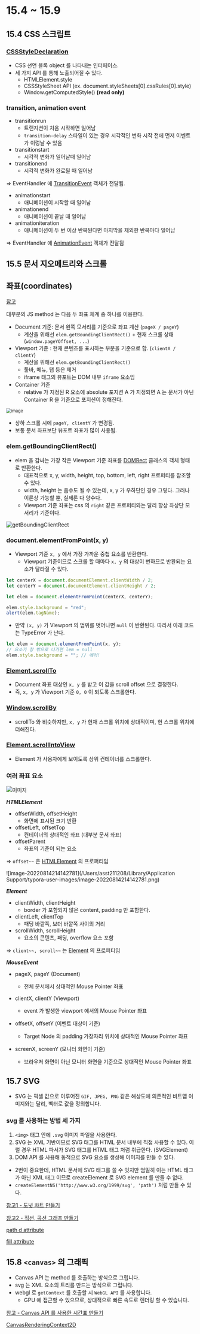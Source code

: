# 15.4 ~ 15.9

## 15.4 CSS 스크립트

### [CSSStyleDeclaration](https://developer.mozilla.org/en-US/docs/Web/API/CSSStyleDeclaration)

- CSS 선언 블록 object 를 나타내는 인터페이스.
- 세 가지 API 를 통해 노출되어질 수 있다.
  - HTMLElement.style
  - CSSStyleSheet API (ex. document.styleSheets[0].cssRules[0].style)
  - Window.getComputedStyle() **(read only)**

### transition, animation event

- transitionrun
  - 트랜지션이 처음 시작하면 일어남
  - `transition-delay` 스타일이 있는 경우 시각적인 변화 시작 전에 먼저 이벤트가 이렁날 수 있음
- transitionstart
  - 시각적 변화가 일어날때 일어남
- transitionend
  - 시각적 변화가 완료될 때 일어남

=> EventHandler 에 [TransitionEvent](https://developer.mozilla.org/en-US/docs/Web/API/TransitionEvent) 객체가 전달됨.

- animationstart
  - 애니메이션이 시작할 때 일어남
- animationend
  - 애니메이션이 끝날 때 일어남
- animationiteration
  - 애니메이션이 두 번 이상 반복된다면 마지막을 제외한 반복마다 일어남

=> EventHandler 에 [AnimationEvent](https://developer.mozilla.org/en-US/docs/Web/API/AnimationEvent) 객체가 전달됨

## 15.5 문서 지오메트리와 스크롤

## 좌표(coordinates)

[참고](https://ko.javascript.info/coordinates)

대부분의 JS method 는 다음 두 좌표 체계 중 하나를 이용한다.

- Document 기준: 문서 왼쪽 모서리를 기준으로 좌표 계산 (`pageX / pageY`)
  - 계산을 위해선 `elem.getBoundingClientRect()` + 현재 스크롤 상태 (`window.pageYOffset, ...`)
- Viewport 기준 : 현재 콘텐츠를 표시하는 부분을 기준으로 함. (`clientX / clientY`)
  - 계산을 위해선 `elem.getBoundingClientRect()`
  - 툴바, 메뉴, 탭 등은 제거
  - iframe 태그의 뷰포트는 DOM 내부 `iframe` 요소임
- Container 기준
  - relative 가 지정된 R 요소에 absolute 포지션 A 가 지정되면
    A 는 문서가 아닌 Container R 을 기준으로 포지션이 정해진다.

<img src="https://ko.javascript.info/article/coordinates/document-and-window-coordinates-scrolled.svg" alt="image" style="zoom:80%;" />

- 상하 스크롤 시에 `pageY, clientY` 가 변경됨.
- 보통 문서 좌표보단 뷰포트 좌표가 많이 사용됨.

### elem.getBoundingClientRect()

- elem 을 감싸는 가장 작은 Viewport 기준 좌표를 [DOMRect](https://developer.mozilla.org/en-US/docs/Web/API/DOMRect) 클래스의 객체 형태로 반환한다.
  - 대표적으로 x, y, width, height, top, bottom, left, right 프로퍼티를 참조할 수 있다.
  - width, height 는 음수도 될 수 있는데, x, y 가 우하단인 경우 그렇다. 그러나 이론상 가능할 뿐, 실제론 다 양수다.
  - Viewport 기준 좌표는 css 의 `right` 같은 프로퍼티와는 달리 항상 좌상단 모서리가 기준이다.

![getBoundingClientRect](https://ko.javascript.info/article/coordinates/coordinates.svg)

### document.elementFromPoint(x, y)

- Viewport 기준 `x, y` 에서 가장 가까운 중첩 요소를 반환한다.
  - Viewport 기준이므로 스크롤 할 때마다 `x, y` 의 대상이 변하므로 반환되는 요소가 달라질 수 있다.

```js
let centerX = document.documentElement.clientWidth / 2;
let centerY = document.documentElement.clientHeight / 2;

let elem = document.elementFromPoint(centerX, centerY);

elem.style.background = "red";
alert(elem.tagName);
```

- 만약 `(x, y)` 가 Viewport 의 범위를 벗어나면 `null` 이 반환된다. 따라서 아래 코드는 TypeError 가 난다.

```js
let elem = document.elementFromPoint(x, y);
// 요소가 창 밖으로 나가면 lem = null
elem.style.background = ""; // 에러!
```

### [Element.scrollTo](https://developer.mozilla.org/en-US/docs/Web/API/Element/scrollTo)

- Document 좌표 대상인 `x, y` 를 받고 이 값을 scroll offset 으로 결정한다.
- 즉, `x, y` 가 Viewport 기준 `0, 0` 이 되도록 스크롤한다.

### [Window.scrollBy](https://developer.mozilla.org/en-US/docs/Web/API/Window/scrollBy)

- scrollTo 와 비슷하지만, `x, y` 가 현재 스크롤 위치에 상대적이며, 현 스크롤 위치에 더해진다.

### [Element.scrollIntoView](https://developer.mozilla.org/en-US/docs/Web/API/Element/scrollIntoView)

- Element 가 사용자에게 보이도록 상위 컨테이너를 스크롤한다.

### 여러 좌표 요소

![이미지](https://i.stack.imgur.com/Cl1IA.png)

**_HTMLElement_**

- offsetWidth, offsetHeight
  - 화면에 표시된 크기 반환
- offsetLeft, offsetTop
  - 컨테이너의 상대적인 좌표 (대부분 문서 좌표)
- offsetParent
  - 좌표의 기준이 되는 요소

=> `offset~~` 은 [HTMLElement](https://developer.mozilla.org/en-US/docs/Web/API/HTMLElement) 의 프로퍼티임

![image-20220814214142781](/Users/asst211208/Library/Application Support/typora-user-images/image-20220814214142781.png)

**_Element_**

- clientWidth, clientHeight
  - border 가 포함되지 않은 content, padding 만 포함한다.
- clientLeft, clientTop
  - 패딩 바깥쪽, 보더 바깥쪽 사이의 거리
- scrollWidth, scrollHeight
  - 요소의 콘텐츠, 패딩, overflow 요소 포함

=> `client~~, scroll~~` 는 [Element](https://developer.mozilla.org/en-US/docs/Web/API/Element) 의 프로퍼티임

**_MouseEvent_**

- pageX, pageY (Document)

  - 전체 문서에서 상대적인 Mouse Pointer 좌표

- clientX, clientY (Viewport)

  - event 가 발생한 viewport 에서의 Mouse Pointer 좌표

- offsetX, offsetY (이벤트 대상이 기준)

  - Target Node 의 padding 가장자리 위치에 상대적인 Mouse Pointer 좌표

- screenX, screenY (모니터 화면이 기준)

  - 브라우저 화면이 아닌 모니터 화면을 기준으로 상대적인 Mouse Pointer 좌표

## 15.7 SVG

- SVG 는 픽셀 값으로 이루어진 `GIF, JPEG, PNG` 같은 해상도에 의존적인 비트맵 이미지와는 달리,
  벡터로 값을 정의합니다.

### svg 를 사용하는 방법 세 가지

1. `<img>` 태그 안에 `.svg` 이미지 파일을 사용한다.
2. SVG 는 XML 기반이므로 SVG 태그를 HTML 문서 내부에 직접 사용할 수 있다.
   이럴 경우 HTML 파서가 SVG 태그를 HTML 태그 처럼 취급한다. (SVGElement)
3. DOM API 를 사용해 동적으로 SVG 요소를 생성해 이미지를 만들 수 있다.

- 2번이 중요한데, HTML 문서에 SVG 태그를 쓸 수 잇지만 엄밀히 이는 HTML 태그가 아닌 XML 태그 이므로 createElement 로 SVG element 를 만들 수 없다.
- `createElementNS('http://www.w3.org/1999/svg', 'path')` 처럼 만들 수 있다.

[참고1 - 도넛 차트 만들기](https://jhpa.tistory.com/8)

[참고2 - 직선, 곡선 그래프 만들기](https://jhpa.tistory.com/9)

[path d attribute](https://developer.mozilla.org/en-US/docs/Web/SVG/Attribute/d)

[fill attribute](https://developer.mozilla.org/en-US/docs/Web/SVG/Attribute/fill)

## 15.8 `<canvas>` 의 그래픽

- Canvas API 는 method 를 호출하는 방식으로 그립니다.
- svg 는 XML 요소의 트리를 만드는 방식으로 그립니다.
- webgl 로 `getContext` 를 호출할 시 `WebGL API` 를 사용합니다.
  - GPU 에 접근할 수 있으므로, 상대적으로 빠른 속도로 렌더링 할 수 있습니다.

[참고 - Canvas API 를 사용한 시간표 만들기](https://jhpa.tistory.com/6)

[CanvasRenderingContext2D](https://developer.mozilla.org/en-US/docs/Web/API/CanvasRenderingContext2D)
